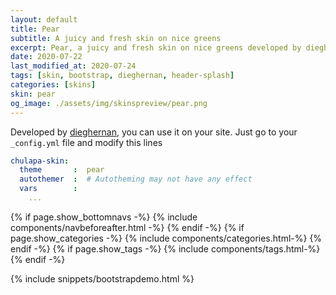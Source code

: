 ```yaml
---
layout: default
title: Pear
subtitle: A juicy and fresh skin on nice greens
excerpt: Pear, a juicy and fresh skin on nice greens developed by dieghernan.
date: 2020-07-22
last_modified_at: 2020-07-24
tags: [skin, bootstrap, dieghernan, header-splash]
categories: [skins]
skin: pear
og_image: ./assets/img/skinspreview/pear.png
---
```



Developed by [dieghernan](https://github.com/dieghernan/), you can use it on your site. Just go to your `_config.yml` file and modify this lines

```yaml
chulapa-skin: 
  theme       :  pear
  autothemer  :  # Autotheming may not have any effect
  vars        :    
    ...
```



{% if page.show_bottomnavs -%}
{% include components/navbeforeafter.html -%}
{% endif -%}
{% if page.show_categories -%}
{% include components/categories.html-%}
{% endif -%}
{% if page.show_tags -%}
{% include components/tags.html-%}
{% endif -%}


{% include snippets/bootstrapdemo.html  %}


